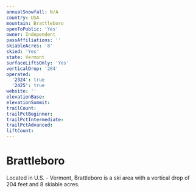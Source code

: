 ```yaml
---
annualSnowfall: N/A
country: USA
mountain: Brattleboro
openToPublic: 'Yes'
owner: Independent
passAffiliations: ''
skiableAcres: '8'
skied: 'Yes'
state: Vermont
surfaceLiftsOnly: 'Yes'
verticalDrop: '204'
operated:
  '2324': true
  '2425': true
website: ''
elevationBase:
elevationSummit:
trailCount:
trailPctBeginner:
trailPctIntermediate:
trailPctAdvanced:
liftCount:
---
```



# Brattleboro

Located in U.S. - Vermont, Brattleboro is a ski area with a vertical drop of 204 feet and 8 skiable acres.
